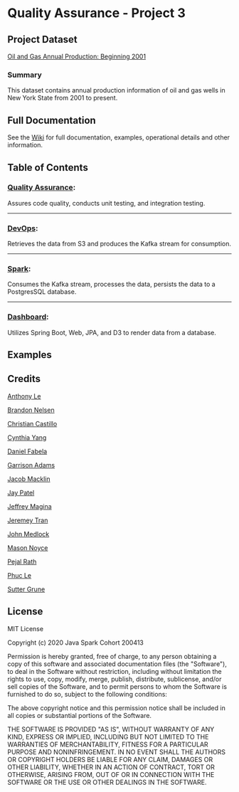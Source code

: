 # Quality Assurance - Project 3

## Project Dataset
[Oil and Gas Annual Production: Beginning 2001](https://data.world/data-ny-gov/mxea-iw3u "Dataset Location")

### Summary
This dataset contains annual production information of oil and gas wells in New York State from 2001 to present.

## Full Documentation

See the [Wiki](https://github.com/200413-java-spark/project-3-QA/wiki/) for full documentation, examples, operational details and other information.

## Table of Contents

### [Quality Assurance](https://github.com/200413-java-spark/project-3-QA "Quality Assurance Repo"): 

Assures code quality, conducts unit testing, and integration testing.  

***

### [DevOps](https://github.com/200413-java-spark/project-3-devops "DevOps Repo"):

Retrieves the data from S3 and produces the Kafka stream for consumption.

***

### [Spark](https://github.com/200413-java-spark/project-3-Spark "Spark"):


Consumes the Kafka stream, processes the data, persists the data to a PostgresSQL database.

***

### [Dashboard](https://github.com/200413-java-spark/project-3-dashboard "Front End Repo"):

Utilizes Spring Boot, Web, JPA, and D3 to render data from a database.

## Examples

## Credits
[Anthony Le](https://github.com/aale12)

[Brandon Nelsen](https://github.com/b154810)

[Christian Castillo](https://github.com/Christian-Castillo)

[Cynthia Yang](https://github.com/CynthiaYang88)

[Daniel Fabela](https://github.com/dannyalee)

[Garrison Adams](https://github.com/GarrisonAdams)

[Jacob Macklin](https://github.com/jacobmacklin96)

[Jay Patel](https://github.com/6jaypatel)

[Jeffrey Magina](https://github.com/JeffreyMagina)

[Jeremey Tran](https://github.com/jt0321)

[John Medlock](https://github.com/johnMedlockDev)

[Mason Noyce](https://github.com/MasonNoyce)

[Pejal Rath](https://github.com/pejalrath077)

[Phuc Le](https://github.com/Phuc-Le)

[Sutter Grune](https://github.com/suttergrune)

## License
MIT License

Copyright (c) 2020 Java Spark Cohort 200413

Permission is hereby granted, free of charge, to any person obtaining a copy
of this software and associated documentation files (the "Software"), to deal
in the Software without restriction, including without limitation the rights
to use, copy, modify, merge, publish, distribute, sublicense, and/or sell
copies of the Software, and to permit persons to whom the Software is
furnished to do so, subject to the following conditions:

The above copyright notice and this permission notice shall be included in all
copies or substantial portions of the Software.

THE SOFTWARE IS PROVIDED "AS IS", WITHOUT WARRANTY OF ANY KIND, EXPRESS OR
IMPLIED, INCLUDING BUT NOT LIMITED TO THE WARRANTIES OF MERCHANTABILITY,
FITNESS FOR A PARTICULAR PURPOSE AND NONINFRINGEMENT. IN NO EVENT SHALL THE
AUTHORS OR COPYRIGHT HOLDERS BE LIABLE FOR ANY CLAIM, DAMAGES OR OTHER
LIABILITY, WHETHER IN AN ACTION OF CONTRACT, TORT OR OTHERWISE, ARISING FROM,
OUT OF OR IN CONNECTION WITH THE SOFTWARE OR THE USE OR OTHER DEALINGS IN THE
SOFTWARE.
